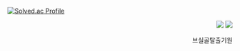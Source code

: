 [![Solved.ac Profile](http://mazassumnida.wtf/api/generate_badge?boj=hatake0901)](https://solved.ac/hatake0901)
<div align=right>
  <img src="https://img.shields.io/badge/Kubernetes-326CE5?style=for-the-badge&logo=Kubernetes&logoColor=white">
  <img src="https://img.shields.io/badge/Python-3776AB?style=for-the-badge&logo=Python&logoColor=white">

브실골탈출기원
